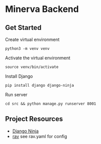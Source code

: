 # Minerva Backend

## Get Started

Create virtual environment

```
python3 -m venv venv
```

Activate the virtual environment

```
source venv/bin/activate
```

Install Django

```
pip install django django-ninja
```

Run server

```
cd src && python manage.py runserver 8001
```


## Project Resources

- [Django Ninja](https://django-ninja.dev/)
- [rav](https://github.com/jmitchel3/rav) see rav.yaml for config
